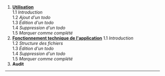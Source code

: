 


 1. **[Utilisation](/todo-list-app/no_tech_use)** \
 1.1 *Introduction* \
 1.2 *Ajout d'un todo* \
 1.3 *Édition d'un todo* \
 1.4 *Suppression d'un todo* \
 1.5 *Marquer comme complété*
 2. **[Fonctionnement technique de l'application](/todo-list-app/tech_use)**
    1.1 *Introduction* \
    1.2 *Structure des fichiers* \
    1.3 *Édition d'un todo* \
    1.4 *Suppression d'un todo* \
    1.5 *Marquer comme complété*
 3. **Audit**

---
